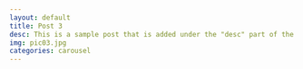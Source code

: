 ```yaml
---
layout: default
title: Post 3
desc: This is a sample post that is added under the "desc" part of the YAML.
img: pic03.jpg
categories: carousel
---
```

